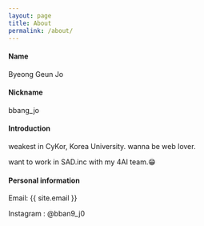```yaml
---
layout: page
title: About
permalink: /about/
---
```


#### Name

Byeong Geun Jo 

#### Nickname

bbang_jo

#### Introduction

weakest in CyKor, Korea University. wanna be web lover.

want to work in SAD.inc with my 4AI team.😁

#### Personal information

Email: {{ site.email }}

Instagram : @bban9_j0
